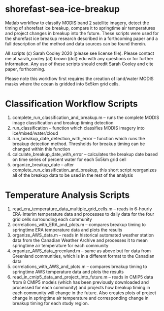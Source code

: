 # shorefast-sea-ice-breakup
Matlab workflow to classify MODIS band 2 satellite imagery, detect the timing of shorefast ice breakup, compare it to springtime air temperatures and project changes in breakup into the future. These scripts were used for the shorefast ice breakup research described in a forthcoming paper and a full description of the method and data sources can be found therein. 

All scripts (c) Sarah Cooley 2020 (please see license file). Please contact me at sarah_cooley (at) brown (dot) edu with any questions or for further information. Any use of these scripts should credit Sarah Cooley and cite paper, forthcoming. 

Please note this workflow first requires the creation of land/water MODIS masks where the ocean is gridded into 5x5km grid cells.

# Classification Workflow Scripts
1.	complete_run_classification_and_breakup.m – runs the complete MODIS image classification and breakup timing detection
2.	run_classification – function which classifies MODIS imagery into ice/mixed/water/cloud
3.	run_breakup_date_detection_with_error – function which runs the breakup detection method. Thresholds for breakup timing can be changed within this function
4.	calculate_breakup_date_with_error – calculates the breakup date based on time series of percent water for each 5x5km grid cell
5.	organize_breakup_date – after complete_run_classification_and_breakup, this short script reorganizes all of the breakup data to be used in the rest of the analysis

# Temperature Analysis Scripts
1.	read_era_temperature_data_multiple_grid_cells.m – reads in 6-hourly ERA-Interim temperature data and processes to daily data for the four grid cells surrounding each community
2.	correlations_with_ERA_and_plots.m – compares breakup timing to springtime ERA temperature data and plots the results
3.	organize_AWS_data.m – reads in historical automated weather station data from the Canadian Weather Archive and processes it to mean springtime air temperature for each community
4.	organize_AWS_data_greenland.m – same as above but for data from Greenland communities, which is in a different format to the Canadian data
5.	correlations_with_AWS_and_plots.m – compares breakup timing to springtime AWS temperature data and plots the results
6.	read_in_cmip5_data_and_project_into_future.m – reads in CMIP5 data from 8 CMIP5 models (which has been previously downloaded and processed for each community) and projects how breakup timing in each community will change in the future. Also creates plots of project change in springtime air temperature and corresponding change in breakup timing for each study region. 


